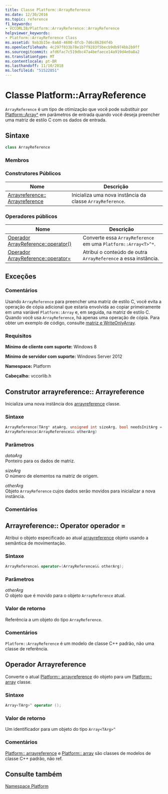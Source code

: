 ```yaml
---
title: Classe Platform::ArrayReference
ms.date: 12/30/2016
ms.topic: reference
f1_keywords:
- VCCORLIB/Platform::ArrayReference::ArrayReference
helpviewer_keywords:
- Platform::ArrayReference Class
ms.assetid: 9ab3b15e-8a60-4600-8fcb-7d6c86284f4b
ms.openlocfilehash: 4c297f033b78e1b7f9283f5becb9db974bb2b9ff
ms.sourcegitcommit: afd6fac7c519dbc47a4befaece14a919d4e0a8a2
ms.translationtype: MT
ms.contentlocale: pt-BR
ms.lasthandoff: 11/10/2018
ms.locfileid: "51522851"
---
```

# <a name="platformarrayreference-class"></a>Classe Platform::ArrayReference

`ArrayReference` é um tipo de otimização que você pode substituir por [Platform::Array^](../cppcx/platform-array-class.md) em parâmetros de entrada quando você deseja preencher uma matriz de estilo C com os dados de entrada.

## <a name="syntax"></a>Sintaxe

```cpp
class ArrayReference
```

### <a name="members"></a>Membros

### <a name="public-constructors"></a>Construtores Públicos

|Nome|Descrição|
|----------|-----------------|
|[Arrayreference:: Arrayreference](#ctor)|Inicializa uma nova instância da classe `ArrayReference`.|

### <a name="public-operators"></a>Operadores públicos

|Nome|Descrição|
|----------|-----------------|
|[Operador ArrayReference::operator()](#operator-call)|Converte essa `ArrayReference` em uma `Platform::Array<T>^*`.|
|[Operador ArrayReference::operator=](#operator-assign)|Atribui o conteúdo de outra `ArrayReference` a essa instância.|

## <a name="exceptions"></a>Exceções

### <a name="remarks"></a>Comentários

Usando `ArrayReference` para preencher uma matriz de estilo C, você evita a operação de cópia adicional que estaria envolvida ao copiar primeiramente em uma variável `Platform::Array` e, em seguida, na matriz de estilo C. Quando você usa `ArrayReference`, há apenas uma operação de cópia. Para obter um exemplo de código, consulte [matriz e WriteOnlyArray](../cppcx/array-and-writeonlyarray-c-cx.md).

### <a name="requirements"></a>Requisitos

**Mínimo de cliente com suporte:** Windows 8

**Mínimo de servidor com suporte:** Windows Server 2012

**Namespace:** Platform

**Cabeçalho:** vccorlib.h

## <a name="ctor"></a>  Construtor arrayreference:: Arrayreference

Inicializa uma nova instância dos [arrayreference](../cppcx/platform-arrayreference-class.md) classe.

### <a name="syntax"></a>Sintaxe

```cpp
ArrayReference(TArg* ataArg, unsigned int sizeArg, bool needsInitArg = false);
ArrayReference(ArrayReference&& otherArg)
```

### <a name="parameters"></a>Parâmetros

*dataArg*<br/>
Ponteiro para os dados de matriz.

*sizeArg*<br/>
O número de elementos na matriz de origem.

*otherArg*<br/>
Objeto `ArrayReference` cujos dados serão movidos para inicializar a nova instância.

### <a name="remarks"></a>Comentários

## <a name="operator-assign"></a>  Arrayreference:: Operator operador =

Atribui o objeto especificado ao atual [arrayreference](../cppcx/platform-arrayreference-class.md) objeto usando a semântica de movimentação.

### <a name="syntax"></a>Sintaxe

```cpp
ArrayReference& operator=(ArrayReference&& otherArg);
```

### <a name="parameters"></a>Parâmetros

*otherArg*<br/>
O objeto que é movido para o objeto `ArrayReference` atual.

### <a name="return-value"></a>Valor de retorno

Referência a um objeto do tipo `ArrayReference`.

### <a name="remarks"></a>Comentários

`Platform::ArrayReference` é um modelo de classe C++ padrão, não uma classe de referência.

## <a name="operator-call"></a>  Operador Arrayreference

Converte o atual [Platform:: arrayreference](../cppcx/platform-arrayreference-class.md) do objeto para um [Platform:: array](../cppcx/platform-array-class.md) classe.

### <a name="syntax"></a>Sintaxe

```cpp
Array<TArg>^ operator ();
```

### <a name="return-value"></a>Valor de retorno

Um identificador para um objeto do tipo `Array<TArg>^`

### <a name="remarks"></a>Comentários

[Platform:: arrayreference](../cppcx/platform-arrayreference-class.md) e [Platform:: array](../cppcx/platform-array-class.md) são classes de modelos de classe C++ padrão, não ref.

## <a name="see-also"></a>Consulte também

[Namespace Platform](../cppcx/platform-namespace-c-cx.md)